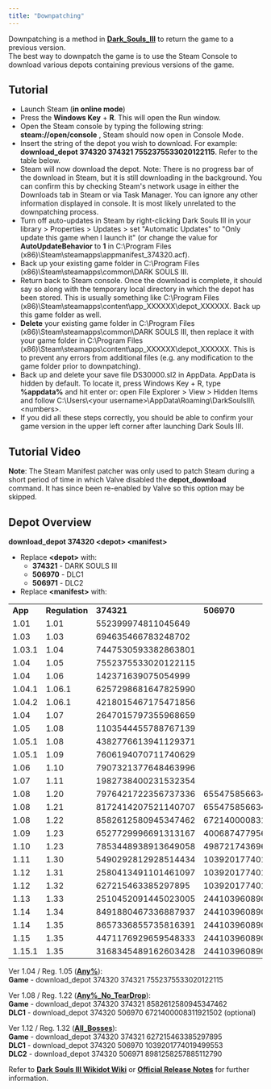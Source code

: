 ```yaml
---
title: "Downpatching"
---
```


Downpatching is a method in **[Dark_Souls_III](/darksouls3)** to return the game to a previous version.\
The best way to downpatch the game is to use the Steam Console to download various depots containing previous versions of the game.

## Tutorial

- Launch Steam (**in online mode**)
- Press the **Windows Key** + **R**. This will open the Run window.
- Open the Steam console by typing the following string: **steam://open/console** , Steam should now open in Console Mode.
- Insert the string of the depot you wish to download. For example: **download_depot 374320 374321 7552375533020122115**. Refer to the table below.
- Steam will now download the depot. Note: There is no progress bar of the download in Steam, but it is still downloading in the background. You can confirm this by checking Steam's network usage in either the Downloads tab in Steam or via Task Manager. You can ignore any other information displayed in console. It is most likely unrelated to the downpatching process.
- Turn off auto-updates in Steam by right-clicking Dark Souls III in your library > Properties > Updates > set "Automatic Updates" to "Only update this game when I launch it" (or change the value for **AutoUpdateBehavior** to **1** in C:\Program Files (x86)\Steam\steamapps\appmanifest_374320.acf).
- Back up your existing game folder in C:\Program Files (x86)\Steam\steamapps\common\DARK SOULS III.
- Return back to Steam console. Once the download is complete, it should say so along with the temporary local directory in which the depot has been stored. This is usually something like C:\Program Files (x86)\Steam\steamapps\content\app_XXXXXX\depot_XXXXXX. Back up this game folder as well.
- **Delete** your existing game folder in C:\Program Files (x86)\Steam\steamapps\common\DARK SOULS III, then replace it with your game folder in C:\Program Files (x86)\Steam\steamapps\content\app_XXXXXX\depot_XXXXXX. This is to prevent any errors from additional files (e.g. any modification to the game folder prior to downpatching).
- Back up and delete your save file DS30000.sl2 in AppData. AppData is hidden by default. To locate it, press Windows Key + R, type **%appdata%** and hit enter or: open File Explorer > View > Hidden Items and follow C:\Users\\\<your username>\AppData\Roaming\DarkSoulsIII\\\<numbers>.
- If you did all these steps correctly, you should be able to confirm your game version in the upper left corner after launching Dark Souls III.

## Tutorial Video

**Note**: The Steam Manifest patcher was only used to patch Steam during a short period of time in which Valve disabled the **depot_download** command. It has since been re-enabled by Valve so this option may be skipped.

## Depot Overview

**download_depot 374320 \<depot> \<manifest>**

- Replace **\<depot>** with:
  - **374321** - DARK SOULS III
  - **506970** - DLC1
  - **506971** - DLC2
- Replace **\<manifest>** with:

|         |                |                     |                     |                     |
| ------- | -------------- | ------------------- | ------------------- | ------------------- |
| **App** | **Regulation** | **374321**          | **506970**          | **506971**          |
| 1.01    | 1.01           | 552399974811045649  |                     |                     |
| 1.03    | 1.03           | 694635466783248702  |                     |                     |
| 1.03.1  | 1.04           | 7447530593382863801 |                     |                     |
| 1.04    | 1.05           | 7552375533020122115 |                     |                     |
| 1.04    | 1.06           | 142371639075054999  |                     |                     |
| 1.04.1  | 1.06.1         | 6257298681647825990 |                     |                     |
| 1.04.2  | 1.06.1         | 4218015467175471856 |                     |                     |
| 1.04    | 1.07           | 2647015797355968659 |                     |                     |
| 1.05    | 1.08           | 1103544455788767139 |                     |                     |
| 1.05.1  | 1.08           | 4382776613941129371 |                     |                     |
| 1.05.1  | 1.09           | 7606194070711740629 |                     |                     |
| 1.06    | 1.10           | 7907321377648463996 |                     |                     |
| 1.07    | 1.11           | 1982738400231532354 |                     |                     |
| 1.08    | 1.20           | 7976421722356737336 | 6554758566340383649 |                     |
| 1.08    | 1.21           | 8172414207521140707 | 6554758566340383649 |                     |
| 1.08    | 1.22           | 8582612580945347462 | 6721400008311921502 |                     |
| 1.09    | 1.23           | 6527729996691313167 | 40068747795676165   |                     |
| 1.10    | 1.23           | 7853448938913649058 | 4987217436968551218 | 9162777481495821539 |
| 1.11    | 1.30           | 5490292812928514434 | 1039201774019499553 | 2910451490878009764 |
| 1.12    | 1.31           | 2580413491101461097 | 1039201774019499553 | 8981258257885112790 |
| 1.12    | 1.32           | 627215463385297895  | 1039201774019499553 | 8981258257885112790 |
| 1.13    | 1.33           | 2510452091445023005 | 2441039608905796121 | 2964838103621507638 |
| 1.14    | 1.34           | 8491880467336887937 | 2441039608905796121 | 266039425715139370  |
| 1.14    | 1.35           | 8657336855735816391 | 2441039608905796121 | 266039425715139370  |
| 1.15    | 1.35           | 4471176929659548333 | 2441039608905796121 | 266039425715139370  |
| 1.15.1  | 1.35           | 3168345489162603428 | 2441039608905796121 | 266039425715139370  |

Ver 1.04 / Reg. 1.05 (**[Any%](/darksouls3/any)**):\
**Game** - download_depot 374320 374321 7552375533020122115

Ver 1.08 / Reg. 1.22 (**[Any%\_No_TearDrop](/darksouls3/any-no-teardrop)**):\
**Game** - download_depot 374320 374321 8582612580945347462\
**DLC1** - download_depot 374320 506970 6721400008311921502 (optional)

Ver 1.12 / Reg. 1.32 (**[All_Bosses](/darksouls3/all-bosses)**):\
**Game** - download_depot 374320 374321 627215463385297895\
**DLC1** - download_depot 374320 506970 1039201774019499553\
**DLC2** - download_depot 374320 506971 8981258257885112790

Refer to **[Dark Souls III Wikidot Wiki](//darksouls3.wikidot.com/game-patches)** or **[Official Release Notes](//www.darksouls.jp)** for further information.
